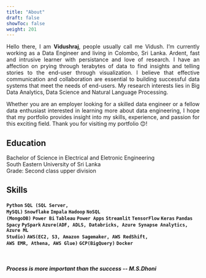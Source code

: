 ```yaml
---
title: "About"
draft: false
showToc: false
weight: 201
--- 
```


<div style="text-align: justify"> Hello there, I am <b>Vidushraj</b>, people usually call me Vidush. I’m currently working as a Data Engineer and living in Colombo, Sri Lanka. Ardent, fast and intrusive learner with persistance and love of research. I have an affection on prying through terabytes of data to find insights and telling stories to the end-user through visualization. I believe that effective communication and collaboration are essential to building successful data systems that meet the needs of end-users. My research interests lies in Big Data Analytics, Data Science and  Natural Language Processing. 


Whether you are an employer looking for a skilled data engineer or a fellow data enthusiast interested in learning more about data engineering, I hope that my portfolio provides insight into my skills, experience, and passion for this exciting field. Thank you for visiting my portfolio 😊! </div>

## Education
Bachelor of Science in Electrical and Eletronic Engineering </br>
South Eastern University of Sri Lanka </br>
Grade: Second class upper division

## Skills
<code><b>Python</b></code>
<code><b>SQL (SQL Server, MySQL)</b></code>
<code><b>Snowflake</b></code>
<code><b>Impala</b></code>
<code><b>Hadoop</b></code>
<code><b>NoSQL (MongoDB)</b></code>
<code><b>Power Bi</b></code>
<code><b>Tableau</b></code>
<code><b>Power Apps</b></code>
<code><b>Streamlit</b></code>
<code><b>TensorFlow</b></code>
<code><b>Keras</b></code>
<code><b>Pandas</b></code>
<code><b>Spacy</b></code>
<code><b>PySpark</b></code>
<code><b>Azure(ADF, ADLS, Databricks, Azure Synapse Analytics, Azure ML Studio)</b></code>
<code><b>AWS(EC2, S3, Amazon Sagemaker, AWS RedShift, AWS EMR, Athena, AWS Glue)</b></code>
<code><b>GCP(BigQuery)</b></code>
<code><b>Docker</b></code>

</br>

##### Process is more important than the success -- <cite>M.S.Dhoni</cite>